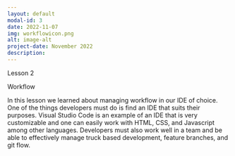```yaml
---
layout: default
modal-id: 3
date: 2022-11-07
img: workflowicon.png
alt: image-alt
project-date: November 2022
description: 
---
```


Lesson 2

Workflow

In this lesson we learned about managing workflow in our IDE of choice. One of the things developers must do is find an IDE that suits their purposes. Visual Studio Code is an example of an IDE that is very customizable and one can easily work with HTML, CSS, and Javascript among other languages. Developers must also work well in a team and be able to effectively manage truck based development, feature branches, and git flow.